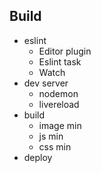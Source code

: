 ## Build
- eslint
  - Editor plugin
  - Eslint task
  - Watch
- dev server
  - nodemon
  - livereload
- build
  - image min
  - js min
  - css min
- deploy
